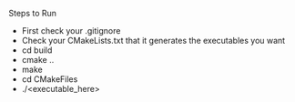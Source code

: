Steps to Run
- First check your .gitignore
- Check your CMakeLists.txt that it generates the executables you want
- cd build
- cmake .. 
- make
- cd CMakeFiles
- ./<executable_here>
